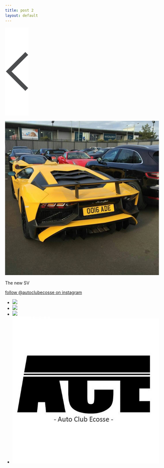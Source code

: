 ```yaml
---
title: post 2
layout: default
---
```

[![button](https://github.com/autoclubecosse/autoclubecosse.github.io/blob/master/_assets/back.png?raw=true)](https://autoclubecosse.github.io/2016/02/22/post-001.html)










![post-2](https://github.com/autoclubecosse/autoclubecosse.github.io/blob/master/_assets/post-2.jpg?raw=true)

The new SV

[follow @autoclubecosse on instagram](https://www.instagram.com/autoclubecosse/?hl=en)




<ul>
  <li><img src="autoclubecosse.github.io/_assets/logo-1.jpg"></li>
  <li><img src="autoclubecosse.github.io/_assets/logo-1.jpg"></li>
  <li><img src="autoclubecosse.github.io/_assets/logo-1.jpg"></li>
  <li><img src="https://github.com/autoclubecosse/autoclubecosse.github.io/blob/master/_assets/logo-1.jpg?raw=true"></li>
</ul>

